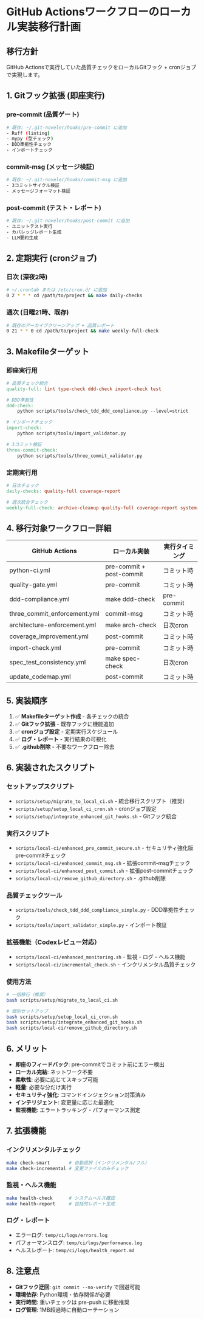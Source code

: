 # GitHub Actionsワークフローのローカル実装移行計画

## 移行方針

GitHub Actionsで実行していた品質チェックをローカルGitフック + cronジョブで実現します。

## 1. Gitフック拡張 (即座実行)

### pre-commit (品質ゲート)
```bash
# 既存: ~/.git-noveler/hooks/pre-commit に追加
- Ruff (linting)
- mypy (型チェック)
- DDD準拠性チェック
- インポートチェック
```

### commit-msg (メッセージ検証)
```bash
# 既存: ~/.git-noveler/hooks/commit-msg に追加
- 3コミットサイクル検証
- メッセージフォーマット検証
```

### post-commit (テスト・レポート)
```bash
# 既存: ~/.git-noveler/hooks/post-commit に追加
- ユニットテスト実行
- カバレッジレポート生成
- LLM要約生成
```

## 2. 定期実行 (cronジョブ)

### 日次 (深夜2時)
```bash
# ~/.crontab または /etc/cron.d/ に追加
0 2 * * * cd /path/to/project && make daily-checks
```

### 週次 (日曜21時、既存)
```bash
# 既存のアーカイブクリーンアップ + 品質レポート
0 21 * * 0 cd /path/to/project && make weekly-full-check
```

## 3. Makefileターゲット

### 即座実行用
```makefile
# 品質チェック統合
quality-full: lint type-check ddd-check import-check test

# DDD準拠性
ddd-check:
	python scripts/tools/check_tdd_ddd_compliance.py --level=strict

# インポートチェック
import-check:
	python scripts/tools/import_validator.py

# 3コミット検証
three-commit-check:
	python scripts/tools/three_commit_validator.py
```

### 定期実行用
```makefile
# 日次チェック
daily-checks: quality-full coverage-report

# 週次統合チェック
weekly-full-check: archive-cleanup quality-full coverage-report system-health
```

## 4. 移行対象ワークフロー詳細

| GitHub Actions | ローカル実装 | 実行タイミング |
|---|---|---|
| python-ci.yml | pre-commit + post-commit | コミット時 |
| quality-gate.yml | pre-commit | コミット時 |
| ddd-compliance.yml | make ddd-check | pre-commit |
| three_commit_enforcement.yml | commit-msg | コミット時 |
| architecture-enforcement.yml | make arch-check | 日次cron |
| coverage_improvement.yml | post-commit | コミット時 |
| import-check.yml | pre-commit | コミット時 |
| spec_test_consistency.yml | make spec-check | 日次cron |
| update_codemap.yml | post-commit | コミット時 |

## 5. 実装順序

1. ✅ **Makefileターゲット作成** - 各チェックの統合
2. ✅ **Gitフック拡張** - 既存フックに機能追加
3. ✅ **cronジョブ設定** - 定期実行スケジュール
4. ✅ **ログ・レポート** - 実行結果の可視化
5. ✅ **.github削除** - 不要なワークフロー除去

## 6. 実装されたスクリプト

### セットアップスクリプト
- `scripts/setup/migrate_to_local_ci.sh` - 統合移行スクリプト（推奨）
- `scripts/setup/setup_local_ci_cron.sh` - cronジョブ設定
- `scripts/setup/integrate_enhanced_git_hooks.sh` - Gitフック統合

### 実行スクリプト
- `scripts/local-ci/enhanced_pre_commit_secure.sh` - セキュリティ強化版pre-commitチェック
- `scripts/local-ci/enhanced_commit_msg.sh` - 拡張commit-msgチェック
- `scripts/local-ci/enhanced_post_commit.sh` - 拡張post-commitチェック
- `scripts/local-ci/remove_github_directory.sh` - .github削除

### 品質チェックツール
- `scripts/tools/check_tdd_ddd_compliance_simple.py` - DDD準拠性チェック
- `scripts/tools/import_validator_simple.py` - インポート検証

### 拡張機能（Codexレビュー対応）
- `scripts/local-ci/enhanced_monitoring.sh` - 監視・ログ・ヘルス機能
- `scripts/local-ci/incremental_check.sh` - インクリメンタル品質チェック

### 使用方法
```bash
# 一括移行（推奨）
bash scripts/setup/migrate_to_local_ci.sh

# 個別セットアップ
bash scripts/setup/setup_local_ci_cron.sh
bash scripts/setup/integrate_enhanced_git_hooks.sh
bash scripts/local-ci/remove_github_directory.sh
```

## 6. メリット

- **即座のフィードバック**: pre-commitでコミット前にエラー検出
- **ローカル完結**: ネットワーク不要
- **柔軟性**: 必要に応じてスキップ可能
- **軽量**: 必要な分だけ実行
- **セキュリティ強化**: コマンドインジェクション対策済み
- **インテリジェント**: 変更量に応じた最適化
- **監視機能**: エラートラッキング・パフォーマンス測定

## 7. 拡張機能

### インクリメンタルチェック
```bash
make check-smart       # 自動選択（インクリメンタル/フル）
make check-incremental # 変更ファイルのみチェック
```

### 監視・ヘルス機能
```bash
make health-check      # システムヘルス確認
make health-report     # 包括的レポート生成
```

### ログ・レポート
- エラーログ: `temp/ci/logs/errors.log`
- パフォーマンスログ: `temp/ci/logs/performance.log`
- ヘルスレポート: `temp/ci/logs/health_report.md`

## 8. 注意点

- **Gitフック迂回**: `git commit --no-verify` で回避可能
- **環境依存**: Python環境・依存関係が必要
- **実行時間**: 重いチェックは pre-push に移動推奨
- **ログ管理**: 1MB超過時に自動ローテーション